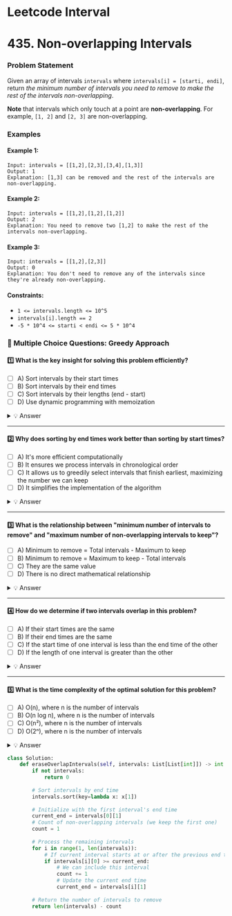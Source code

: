 # Leetcode Interval

# 435. Non-overlapping Intervals

### Problem Statement
Given an array of intervals `intervals` where `intervals[i] = [starti, endi]`, return *the minimum number of intervals you need to remove to make the rest of the intervals non-overlapping*.

**Note** that intervals which only touch at a point are **non-overlapping**. For example, `[1, 2]` and `[2, 3]` are non-overlapping.

### Examples

#### Example 1:
```
Input: intervals = [[1,2],[2,3],[3,4],[1,3]]
Output: 1
Explanation: [1,3] can be removed and the rest of the intervals are non-overlapping.
```

#### Example 2:
```
Input: intervals = [[1,2],[1,2],[1,2]]
Output: 2
Explanation: You need to remove two [1,2] to make the rest of the intervals non-overlapping.
```

#### Example 3:
```
Input: intervals = [[1,2],[2,3]]
Output: 0
Explanation: You don't need to remove any of the intervals since they're already non-overlapping.
```

#### Constraints:
* `1 <= intervals.length <= 10^5`
* `intervals[i].length == 2`
* `-5 * 10^4 <= starti < endi <= 5 * 10^4`

### 📌 Multiple Choice Questions: Greedy Approach  

#### 1️⃣ What is the key insight for solving this problem efficiently?  
- [ ] A) Sort intervals by their start times
- [ ] B) Sort intervals by their end times
- [ ] C) Sort intervals by their lengths (end - start)
- [ ] D) Use dynamic programming with memoization

<details>
  <summary>💡 Answer</summary>
  
  ✅ **B) Sort intervals by their end times**  
  
</details>  

---

#### 2️⃣ Why does sorting by end times work better than sorting by start times?  
- [ ] A) It's more efficient computationally
- [ ] B) It ensures we process intervals in chronological order
- [ ] C) It allows us to greedily select intervals that finish earliest, maximizing the number we can keep
- [ ] D) It simplifies the implementation of the algorithm

<details>
  <summary>💡 Answer</summary>
  
  ✅ **C) It allows us to greedily select intervals that finish earliest, maximizing the number we can keep**  
</details>  

---

#### 3️⃣ What is the relationship between "minimum number of intervals to remove" and "maximum number of non-overlapping intervals to keep"?  
- [ ] A) Minimum to remove = Total intervals - Maximum to keep
- [ ] B) Minimum to remove = Maximum to keep - Total intervals
- [ ] C) They are the same value
- [ ] D) There is no direct mathematical relationship

<details>
  <summary>💡 Answer</summary>
  
  ✅ **A) Minimum to remove = Total intervals - Maximum to keep**  
</details>  

---

#### 4️⃣ How do we determine if two intervals overlap in this problem?  
- [ ] A) If their start times are the same
- [ ] B) If their end times are the same
- [ ] C) If the start time of one interval is less than the end time of the other
- [ ] D) If the length of one interval is greater than the other

<details>
  <summary>💡 Answer</summary>
  
  ✅ **C) If the start time of one interval is less than the end time of the other**  
</details>  

---

#### 5️⃣ What is the time complexity of the optimal solution for this problem?  
- [ ] A) O(n), where n is the number of intervals
- [ ] B) O(n log n), where n is the number of intervals
- [ ] C) O(n²), where n is the number of intervals
- [ ] D) O(2ⁿ), where n is the number of intervals

<details>
  <summary>💡 Answer</summary>
  
  ✅ **B) O(n log n), where n is the number of intervals**  
</details>  

```python
class Solution:
    def eraseOverlapIntervals(self, intervals: List[List[int]]) -> int:
        if not intervals:
            return 0
            
        # Sort intervals by end time
        intervals.sort(key=lambda x: x[1])
        
        # Initialize with the first interval's end time
        current_end = intervals[0][1]
        # Count of non-overlapping intervals (we keep the first one)
        count = 1
        
        # Process the remaining intervals
        for i in range(1, len(intervals)):
            # If current interval starts at or after the previous end time
            if intervals[i][0] >= current_end:
                # We can include this interval
                count += 1
                # Update the current end time
                current_end = intervals[i][1]
        
        # Return the number of intervals to remove
        return len(intervals) - count
```

